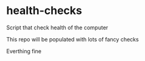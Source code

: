 # health-checks
Script that check health of the computer

This repo will be populated with lots of fancy checks 

Everthing fine
